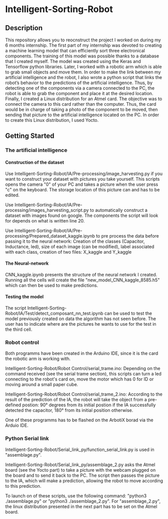 # Intelligent-Sorting-Robot

## Description

This repository allows you to reocnstruct the project I worked on during my 6 months internship. The first part of my internship was devoted to creating a machine learning model that can efficiently sort three electronical components. The training of this model was possible thanks to a database that I 
created myself. The model was created using the Keras and Tensorflow python libraries.
Later, I worked with a robotic arm which is able to grab small objects and 
move them. In order to make the link between my artificial intelligence and the robot, I also wrote a 
python script that links the robot’s behavior to the predictions of the artificial intelligence. Thus, by 
detecting one of the components via a camera connected to the PC, the robot is able to grab the 
component and place it at the desired location. 
Finally, I created a Linux distribution for an Atmel card. The objective was to connect the camera to this card rather than 
the computer. Thus, the card would be in charge of taking a photo of the component to be moved, 
then sending that picture to the artificial intelligence located on the PC. In order to create this Linux distribution, I used Yocto.

## Getting Started

### The artificial intelligence

#### Construction of the dataset

Use Intelligent-Sorting-Robot/IA/Pre-processing/image_harvesting.py if you want to construct your dataset with pictures you take yourself. This scripts opens the camera "0" of your PC and takes a picture when the user press "c" on the keyboard. The storage location of this picture can and has to be edited.

Use Intelligent-Sorting-Robot/IA/Pre-processing/images_harvesting_script.py to automatically construct a dataset with images found on google. The components the script will look for depends on what is written line 20.


Use Intelligent-Sorting-Robot/IA/Pre-processing/Prepared_dataset_kaggle.ipynb to pre process the data before passing it to the neural network: Creation of the classes (Capacitor, Inductance, led), size of each image (can be modified), label associated with each class, creation of two files: X_kaggle and Y_kaggle

#### The Neural-network

CNN_kaggle.ipynb presents the structure of the neural network I created. Running all the cells will create the file "new_model_CNN_kaggle_8585.h5" which can then be used to make predictions.

#### Testing the model

The script Intelligent-Sorting-Robot/IA/Test/detect_composant_nn_test.ipynb can be used to test the model previously created on data the algorithm has not seen before. The user has to indicate where are the pictures he wants to use for the test in the third cell.


### Robot control

Both programms have been created in the Arduino IDE, since it is the card the robotic arm is working with.

Intelligent-Sorting-Robot/Robot Control/serial_trame.ino: Depending on the command received (see the serial trame section), this scripts can turn a led connecting to the robot's card on, move the motor which has 0 for ID or moving around a small paper cube.


Intelligent-Sorting-Robot/Robot Control/serial_trame_2.ino: According to the result of the prediction of the IA, the robot will take the object from a pre-defined postion: 90° degrees from its initial postion if the IA successfully detected the capacitor, 180° from its initial position otherwise.

One of these programms has to be flashed on the ArbotiX borad via the Arduio IDE.


### Python Serial link

Intelligent-Sorting-Robot/Serial_link_py/function_serial_link.py is used in "assemblage.py".

Intelligent-Sorting-Robot/Serial_link_py/assemblage_2.py asks the Atmel board (see the Yocto part) to take a picture with the webcam plugged on the board and to send it back to the PC. The script then passes the picture to the IA, which will make a prediction, allowing the robot to move according to this prediction.

To launch on of these scripts, use the following command: "python3 ./assemblage.py" or "python3 ./assemblage_2.py". For "assemblage_2.py", the linux distribution presented in the next part has to be set on the Atmel board.





